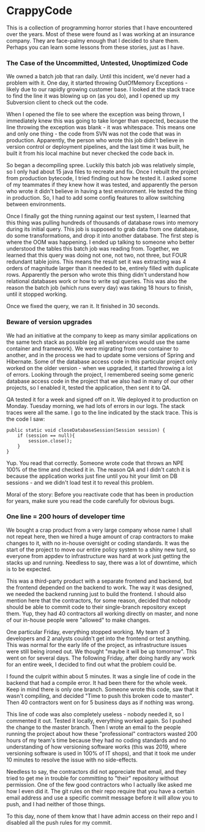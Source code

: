 # CrappyCode
This is a collection of programming horror stories that I have encountered over the years. Most of these were found as I was working at an insurance company. They are face-palmy enough that I decided to share them. Perhaps you can learn some lessons from these stories, just as I have.

### The Case of the Uncommitted, Untested, Unoptimized Code
We owned a batch job that ran daily. Until this incident, we'd never had a problem with it. One day, it started throwing OutOfMemory Exceptions - likely due to our rapidly growing customer base. I looked at the stack trace to find the line it was blowing up on (as you do), and I opened up my Subversion client to check out the code.

When I opened the file to see where the exception was being thrown, I immediately knew this was going to take longer than expected, because the line throwing the exception was blank - it was whitespace. This means one and only one thing - the code from SVN was not the code that was in production. Apparently, the person who wrote this job didn't believe in version control or deployment pipelines, and the last time it was built, he built it from his local machine but never checked the code back in.

So began a decompiling spree. Luckily this batch job was relatively simple, so I only had about 15 java files to recreate and fix. Once I rebuilt the project from production bytecode, I tried finding out how he tested it. I asked some of my teammates if they knew how it was tested, and apparently the person who wrote it didn't believe in having a test environment. He tested the thing in production. So, I had to add some config features to allow switching between environments.

Once I finally got the thing running against our test system, I learned that this thing was pulling hundreds of thousands of database rows into memory during its initial query. This job is supposed to grab data from one database, do some transformations, and drop it into another database. The first step is where the OOM was happening. I ended up talking to someone who better understood the tables this batch job was reading from. Together, we learned that this query was doing not one, not two, not three, but FOUR redundant table joins. This means the result set it was extracting was 4 orders of magnitude larger than it needed to be, entirely filled with duplicate rows. Apparently the person who wrote this thing didn't understand how relational databases work or how to write sql queries. This was also the reason the batch job (which runs every day) was taking 18 hours to finish, until it stopped working.

Once we fixed the query, we ran it. It finished in 30 seconds.

### Beware of version upgrades
We had an initiative at the company to keep as many similar applications on the same tech stack as possible (eg all webservices would use the same container and framework). We were migrating from one container to another, and in the process we had to update some versions of Spring and Hibernate. Some of the database access code in this particular project only worked on the older version - when we upgraded, it started throwing a lot of errors. Looking through the project, I remembered seeing some generic database access code in the project that we also had in many of our other projects, so I enabled it, tested the application, then sent it to QA.

QA tested it for a week and signed off on it. We deployed it to production on Monday. Tuesday morning, we had lots of errors in our logs. The stack traces were all the same. I go to the line indicated by the stack trace. This is the code I saw:
```
public static void closeDatabaseSession(Session session) {
    if (session == null){
        session.close();
    }
}
```
Yup. You read that correctly. Someone wrote code that throws an NPE 100% of the time and checked it in. The reason QA and I didn't catch it is because the application works just fine until you hit your limit on DB sessions - and we didn't load test it to reveal this problem.

Moral of the story: Before you reactivate code that has been in production for years, make sure you read the code carefully for obvious bugs.

### One line = 200 hours of developer time
We bought a crap product from a very large company whose name I shall not repeat here, then we hired a huge amount of crap contractors to make changes to it, with no in-house oversight or coding standards. It was the start of the project to move our entire policy system to a shiny new turd, so everyone from appdev to infrastructure was hard at work just getting the stacks up and running. Needless to say, there was a lot of downtime, which is to be expected.

This was a third-party product with a separate frontend and backend, but the frontend depended on the backend to work. The way it was designed, we needed the backend running just to build the frontend. I should also mention here that the contractors, for some reason, decided that nobody should be able to commit code to their single-branch repository except them. Yup, they had 40 contractors all working directly on master, and none of our in-house people were "allowed" to make changes.

One particular Friday, everything stopped working. My team of 3 developers and 2 analysts couldn't get into the frontend or test anything. This was normal for the early life of the project, as infrastructure issues were still being ironed out. We thought "maybe it will be up tomorrow". This went on for several days. The following Friday, after doing hardly any work for an entire week, I decided to find out what the problem could be.

I found the culprit within about 5 minutes. It was a single line of code in the backend that had a compile error. It had been there for the whole week. Keep in mind there is only one branch. Someone wrote this code, saw that it wasn't compiling, and decided "Time to push this broken code to master". Then 40 contractors went on for 5 business days as if nothing was wrong.

This line of code was also completely useless - nobody needed it, so I commented it out. Tested it locally, everything worked again. So I pushed the change to the master branch. Then I wrote an email to the people running the project about how these "professional" contractors wasted 200 hours of my team's time because they had no coding standards and no understanding of how versioning software works (this was 2019, where versioning software is used in 100% of IT shops), and that it took me under 10 minutes to resolve the issue with no side-effects.

Needless to say, the contractors did not appreciate that email, and they tried to get me in trouble for committing to "their" repository without permission. One of the few good contractors who I actually like asked me how I even did it. The git rules on their repo require that you have a certain email address and use a specific commit message before it will allow you to push, and I had neither of those things.

To this day, none of them know that I have admin access on their repo and I disabled all the push rules for my commit.
